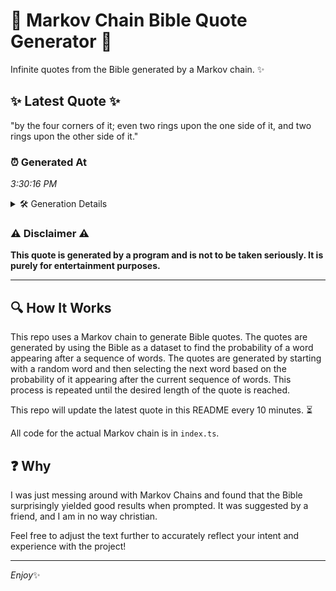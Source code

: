 # 📖 Markov Chain Bible Quote Generator 📖

Infinite quotes from the Bible generated by a Markov chain. ✨

## ✨ Latest Quote ✨
"by the four corners of it; even two rings upon the one side of it, and two rings upon the other side of it."

### ⏰ Generated At
*3:30:16 PM*

<details>
    <summary>🛠️ Generation Details</summary>
    <p>
        <strong>🌱 Seed:</strong> by<br>
        <strong>🔄 Iterations:</strong> 23<br>
        <strong>📜 Context History:</strong><br>[ by ]: the<br>[ by, the ]: four<br>[ by, the, four ]: corners<br>[ by, the, four, corners ]: of<br>[ by, the, four, corners, of ]: it;<br>[ by, the, four, corners, of, it; ]: even<br>[ the, four, corners, of, it;, even ]: two<br>[ four, corners, of, it;, even, two ]: rings<br>[ corners, of, it;, even, two, rings ]: upon<br>[ of, it;, even, two, rings, upon ]: the<br>[ it;, even, two, rings, upon, the ]: one<br>[ even, two, rings, upon, the, one ]: side<br>[ two, rings, upon, the, one, side ]: of<br>[ rings, upon, the, one, side, of ]: it,<br>[ upon, the, one, side, of, it, ]: and<br>[ the, one, side, of, it,, and ]: two<br>[ one, side, of, it,, and, two ]: rings<br>[ side, of, it,, and, two, rings ]: upon<br>[ of, it,, and, two, rings, upon ]: the<br>[ it,, and, two, rings, upon, the ]: other<br>[ and, two, rings, upon, the, other ]: side<br>[ two, rings, upon, the, other, side ]: of<br>[ rings, upon, the, other, side, of ]: it.<br>
    </p>
</details>

### ⚠️ Disclaimer ⚠️
**This quote is generated by a program and is not to be taken seriously. It is purely for entertainment purposes.**

---

## 🔍 How It Works

This repo uses a Markov chain to generate Bible quotes. The quotes are generated by using the Bible as a dataset to find the probability of a word appearing after a sequence of words. The quotes are generated by starting with a random word and then selecting the next word based on the probability of it appearing after the current sequence of words. This process is repeated until the desired length of the quote is reached.

This repo will update the latest quote in this README every 10 minutes. ⏳

All code for the actual Markov chain is in `index.ts`.

## ❓ Why

I was just messing around with Markov Chains and found that the Bible surprisingly yielded good results when prompted. 
It was suggested by a friend, and I am in no way christian.

Feel free to adjust the text further to accurately reflect your intent and experience with the project!

---

*Enjoy*✨
